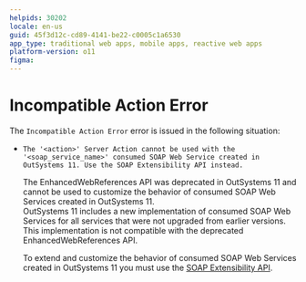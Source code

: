 ```yaml
---
helpids: 30202
locale: en-us
guid: 45f3d12c-cd89-4141-be22-c0005c1a6530
app_type: traditional web apps, mobile apps, reactive web apps
platform-version: o11
figma:
---
```


# Incompatible Action Error

The `Incompatible Action Error` error is issued in the following situation:

* `The '<action>' Server Action cannot be used with the '<soap_service_name>' consumed SOAP Web Service created in OutSystems 11. Use the SOAP Extensibility API instead.`
  
    The EnhancedWebReferences API was deprecated in OutSystems 11 and cannot be used to customize the behavior of consumed SOAP Web Services created in OutSystems 11.  
    OutSystems 11 includes a new implementation of consumed SOAP Web Services for all services that were not upgraded from earlier versions. This implementation is not compatible with the deprecated EnhancedWebReferences API.
    
    To extend and customize the behavior of consumed SOAP Web Services created in OutSystems 11 you must use the [SOAP Extensibility API](../../apis/soap-extensibility-api.md).
